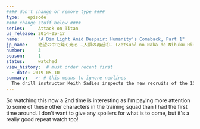 ```yaml
---
#### don't change or remove type ####
type:   episode
#### change stuff below ####
series:     Attack on Titan
us_release: 2014-05-17 
name:       "A Dim Light Amid Despair: Humanity's Comeback, Part 1"
jp_name:    絶望の中で鈍く光る ―人類の再起①― (Zetsubō no Naka de Nibuku Hikaru -Jinrui no Saiki (1)-)
number:     3
season:     1
status:     watched
view_history:  # must order recent first
  - date: 2019-05-10 
summary:   >- # this means to ignore newlines
  The drill instructor Keith Sadies inspects the new recruits of the 104th Cadet Corps and provides a barrage of verbal insults. When he comes across Sasha Braus, who is eating a potato, he punishes her by having her run around the camp until sunset and not giving her any food or drink. Eren develops a rivalry with Jean Kirschtein, who desires a safe and easy position in the Military Police Regiment within the inner city walls. The recruits train on an omni-directional mobility gear[10] apparatus, where they have to balance themselves while suspended on cables. After Eren has trouble balancing, he asks Reiner Braun and Bertholdt Hoover for help and discover they too are among the few who have personally encountered Titans. The next day, Eren balances on the apparatus but falls, but Keith discovers that Eren's apparatus was defective and passes him after a retry with different equipment.
---
```


So watching this now a 2nd time is interesting as I'm paying more attention to some of these other characters in the training squad than I had the first time around. I don't want to give any spoilers for what is to come, but it's a really good repeat watch too!